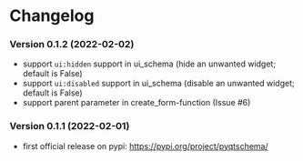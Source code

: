 # Changelog

### Version 0.1.2 (2022-02-02)

* support `ui:hidden` support in ui_schema (hide an unwanted widget; default is False)
* support `ui:disabled` support in ui_schema (disable an unwanted widget; default is False)
* support parent parameter in create_form-function (Issue #6)

### Version 0.1.1 (2022-02-01)

* first official release on pypi: https://pypi.org/project/pyqtschema/
